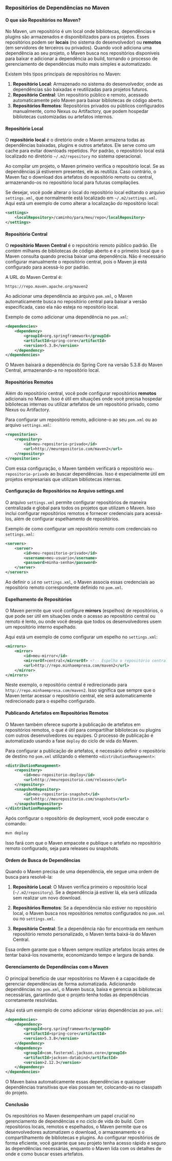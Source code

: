 ### **Repositórios de Dependências no Maven**

#### **O que são Repositórios no Maven?**

No Maven, um repositório é um local onde bibliotecas, dependências e plugins são armazenados e disponibilizados para os projetos. Esses repositórios podem ser **locais** (no sistema do desenvolvedor) ou **remotos** (em servidores de terceiros ou privados). Quando você adiciona uma dependência ao seu projeto, o Maven busca nos repositórios disponíveis para baixar e adicionar a dependência ao build, tornando o processo de gerenciamento de dependências muito mais simples e automatizado.

Existem três tipos principais de repositórios no Maven:

1. **Repositório Local**: Armazenado no sistema do desenvolvedor, onde as dependências são baixadas e reutilizadas para projetos futuros.
2. **Repositório Central**: Um repositório público e remoto, acessado automaticamente pelo Maven para baixar bibliotecas de código aberto.
3. **Repositórios Remotos**: Repositórios privados ou públicos configurados manualmente, como Nexus ou Artifactory, que podem hospedar bibliotecas customizadas ou artefatos internos.

#### **Repositório Local**

O **repositório local** é o diretório onde o Maven armazena todas as dependências baixadas, plugins e outros artefatos. Ele serve como um cache para evitar downloads repetidos. Por padrão, o repositório local está localizado no diretório `~/.m2/repository` no sistema operacional.

Ao compilar um projeto, o Maven primeiro verifica o repositório local. Se as dependências já estiverem presentes, ele as reutiliza. Caso contrário, o Maven faz o download dos artefatos do repositório remoto ou central, armazenando-os no repositório local para futuras compilações.

Se desejar, você pode alterar o local do repositório local editando o arquivo `settings.xml`, que normalmente está localizado em `~/.m2/settings.xml`. Aqui está um exemplo de como alterar a localização do repositório local:

```xml
<settings>
    <localRepository>/caminho/para/meu/repo</localRepository>
</settings>
```

#### **Repositório Central**

O **repositório Maven Central** é o repositório remoto público padrão. Ele contém milhares de bibliotecas de código aberto e é o primeiro local que o Maven consulta quando precisa baixar uma dependência. Não é necessário configurar manualmente o repositório central, pois o Maven já está configurado para acessá-lo por padrão.

A URL do Maven Central é:

```
https://repo.maven.apache.org/maven2
```

Ao adicionar uma dependência ao arquivo `pom.xml`, o Maven automaticamente busca no repositório central para baixar a versão especificada, caso ela não esteja no repositório local.

Exemplo de como adicionar uma dependência no `pom.xml`:

```xml
<dependencies>
    <dependency>
        <groupId>org.springframework</groupId>
        <artifactId>spring-core</artifactId>
        <version>5.3.8</version>
    </dependency>
</dependencies>
```

O Maven baixará a dependência do Spring Core na versão 5.3.8 do Maven Central, armazenando-a no repositório local.

#### **Repositórios Remotos**

Além do repositório central, você pode configurar repositórios **remotos** adicionais no Maven. Isso é útil em situações onde você precisa hospedar bibliotecas internas ou utilizar artefatos de um repositório privado, como Nexus ou Artifactory.

Para configurar um repositório remoto, adicione-o ao seu `pom.xml` ou ao arquivo `settings.xml`:

```xml
<repositories>
    <repository>
        <id>meu-repositorio-privado</id>
        <url>http://meurepositorio.com/maven2</url>
    </repository>
</repositories>
```

Com essa configuração, o Maven também verificará o repositório `meu-repositorio-privado` ao buscar dependências. Isso é especialmente útil em projetos empresariais que utilizam bibliotecas internas.

#### **Configuração de Repositórios no Arquivo settings.xml**

O arquivo `settings.xml` permite configurar repositórios de maneira centralizada e global para todos os projetos que utilizam o Maven. Isso inclui configurar repositórios remotos e fornecer credenciais para acessá-los, além de configurar espelhamento de repositórios.

Exemplo de como configurar um repositório remoto com credenciais no `settings.xml`:

```xml
<servers>
    <server>
        <id>meu-repositorio-privado</id>
        <username>meu-usuario</username>
        <password>minha-senha</password>
    </server>
</servers>
```

Ao definir o `id` no `settings.xml`, o Maven associa essas credenciais ao repositório remoto correspondente definido no `pom.xml`.

#### **Espelhamento de Repositórios**

O Maven permite que você configure **mirrors** (espelhos) de repositórios, o que pode ser útil em situações onde o acesso ao repositório central ou remoto é lento, ou onde você deseja que todos os desenvolvedores usem um repositório interno espelhado.

Aqui está um exemplo de como configurar um espelho no `settings.xml`:

```xml
<mirrors>
    <mirror>
        <id>meu-mirror</id>
        <mirrorOf>central</mirrorOf> <!-- Espelha o repositório central -->
        <url>http://repo.minhaempresa.com/maven2</url>
    </mirror>
</mirrors>
```

Neste exemplo, o repositório central é redirecionado para `http://repo.minhaempresa.com/maven2`. Isso significa que sempre que o Maven tentar acessar o repositório central, ele será automaticamente redirecionado para o espelho configurado.

#### **Publicando Artefatos em Repositórios Remotos**

O Maven também oferece suporte à publicação de artefatos em repositórios remotos, o que é útil para compartilhar bibliotecas ou plugins com outros desenvolvedores ou equipes. O processo de publicação é automatizado usando a fase `deploy` do ciclo de vida do Maven.

Para configurar a publicação de artefatos, é necessário definir o repositório de destino no `pom.xml` utilizando o elemento `<distributionManagement>`:

```xml
<distributionManagement>
    <repository>
        <id>meu-repositorio-deploy</id>
        <url>http://meurepositorio.com/releases</url>
    </repository>
    <snapshotRepository>
        <id>meu-repositorio-snapshot</id>
        <url>http://meurepositorio.com/snapshots</url>
    </snapshotRepository>
</distributionManagement>
```

Após configurar o repositório de deployment, você pode executar o comando:

```bash
mvn deploy
```

Isso fará com que o Maven empacote e publique o artefato no repositório remoto configurado, seja para releases ou snapshots.

#### **Ordem de Busca de Dependências**

Quando o Maven precisa de uma dependência, ele segue uma ordem de busca para resolvê-la:

1. **Repositório Local**: O Maven verifica primeiro o repositório local (`~/.m2/repository`). Se a dependência já estiver lá, ela será utilizada sem realizar um novo download.
   
2. **Repositórios Remotos**: Se a dependência não estiver no repositório local, o Maven busca nos repositórios remotos configurados no `pom.xml` ou no `settings.xml`.

3. **Repositório Central**: Se a dependência não for encontrada em nenhum repositório remoto personalizado, o Maven tenta baixá-la do Maven Central.

Essa ordem garante que o Maven sempre reutilize artefatos locais antes de tentar baixá-los novamente, economizando tempo e largura de banda.

#### **Gerenciamento de Dependências com o Maven**

O principal benefício de usar repositórios no Maven é a capacidade de gerenciar dependências de forma automatizada. Adicionando dependências no `pom.xml`, o Maven busca, baixa e gerencia as bibliotecas necessárias, garantindo que o projeto tenha todas as dependências corretamente resolvidas.

Aqui está um exemplo de como adicionar várias dependências ao `pom.xml`:

```xml
<dependencies>
    <dependency>
        <groupId>org.springframework</groupId>
        <artifactId>spring-core</artifactId>
        <version>5.3.8</version>
    </dependency>
    <dependency>
        <groupId>com.fasterxml.jackson.core</groupId>
        <artifactId>jackson-databind</artifactId>
        <version>2.12.3</version>
    </dependency>
</dependencies>
```

O Maven baixa automaticamente essas dependências e quaisquer dependências transitivas que elas possam ter, colocando-as no classpath do projeto.

#### **Conclusão**

Os repositórios no Maven desempenham um papel crucial no gerenciamento de dependências e no ciclo de vida do build. Com repositórios locais, remotos e espelhados, o Maven permite que os desenvolvedores automatizem o download, o armazenamento e o compartilhamento de bibliotecas e plugins. Ao configurar repositórios de forma eficiente, você garante que seu projeto tenha acesso rápido e seguro às dependências necessárias, enquanto o Maven lida com os detalhes de onde e como buscar esses artefatos.
